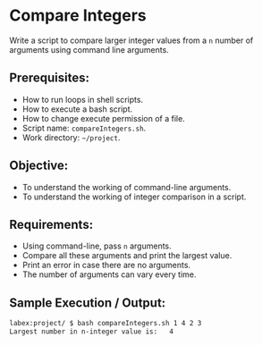 # Compare Integers

Write a script to compare larger integer values from a `n` number of arguments using command line arguments.

## Prerequisites:

- How to run loops in shell scripts.
- How to execute a bash script.
- How to change execute permission of a file.
- Script name: `compareIntegers.sh`.
- Work directory: `~/project`.

## Objective:

- To understand the working of command-line arguments.
- To understand the working of integer comparison in a script.

## Requirements:

- Using command-line, pass `n` arguments.
- Compare all these arguments and print the largest value.
- Print an error in case there are no arguments.
- The number of arguments can vary every time.

## Sample Execution / Output:

```bash
labex:project/ $ bash compareIntegers.sh 1 4 2 3
Largest number in n-integer value is:   4
```
